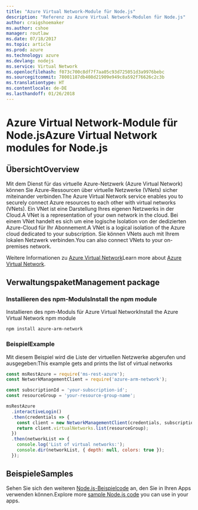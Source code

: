 ```yaml
---
title: "Azure Virtual Network-Module für Node.js"
description: "Referenz zu Azure Virtual Network-Modulen für Node.js"
author: craigshoemaker
ms.author: cshoe
manager: routlaw
ms.date: 07/18/2017
ms.topic: article
ms.prod: azure
ms.technology: azure
ms.devlang: nodejs
ms.service: Virtual Network
ms.openlocfilehash: f073c700c8df7f7aa05c93d725051d3a9976bebc
ms.sourcegitcommit: 78001187db408d21909e949c8a592f76626c2c3b
ms.translationtype: HT
ms.contentlocale: de-DE
ms.lasthandoff: 01/26/2018
---
```

# <a name="azure-virtual-network-modules-for-nodejs"></a><span data-ttu-id="b4dc1-103">Azure Virtual Network-Module für Node.js</span><span class="sxs-lookup"><span data-stu-id="b4dc1-103">Azure Virtual Network modules for Node.js</span></span>

## <a name="overview"></a><span data-ttu-id="b4dc1-104">Übersicht</span><span class="sxs-lookup"><span data-stu-id="b4dc1-104">Overview</span></span>

<span data-ttu-id="b4dc1-105">Mit dem Dienst für das virtuelle Azure-Netzwerk (Azure Virtual Network) können Sie Azure-Ressourcen über virtuelle Netzwerke (VNets) sicher miteinander verbinden.</span><span class="sxs-lookup"><span data-stu-id="b4dc1-105">The Azure Virtual Network service enables you to securely connect Azure resources to each other with virtual networks (VNets).</span></span> <span data-ttu-id="b4dc1-106">Ein VNet ist eine Darstellung Ihres eigenen Netzwerks in der Cloud.</span><span class="sxs-lookup"><span data-stu-id="b4dc1-106">A VNet is a representation of your own network in the cloud.</span></span> <span data-ttu-id="b4dc1-107">Bei einem VNet handelt es sich um eine logische Isolation von der dedizierten Azure-Cloud für Ihr Abonnement.</span><span class="sxs-lookup"><span data-stu-id="b4dc1-107">A VNet is a logical isolation of the Azure cloud dedicated to your subscription.</span></span> <span data-ttu-id="b4dc1-108">Sie können VNets auch mit Ihrem lokalen Netzwerk verbinden.</span><span class="sxs-lookup"><span data-stu-id="b4dc1-108">You can also connect VNets to your on-premises network.</span></span>

<span data-ttu-id="b4dc1-109">Weitere Informationen zu [Azure Virtual Network](https://docs.microsoft.com/azure/virtual-network/virtual-networks-overview)</span><span class="sxs-lookup"><span data-stu-id="b4dc1-109">Learn more about [Azure Virtual Network](https://docs.microsoft.com/azure/virtual-network/virtual-networks-overview).</span></span>

## <a name="management-package"></a><span data-ttu-id="b4dc1-110">Verwaltungspaket</span><span class="sxs-lookup"><span data-stu-id="b4dc1-110">Management package</span></span>

### <a name="install-the-npm-module"></a><span data-ttu-id="b4dc1-111">Installieren des npm-Moduls</span><span class="sxs-lookup"><span data-stu-id="b4dc1-111">Install the npm module</span></span>

<span data-ttu-id="b4dc1-112">Installieren des npm-Moduls für Azure Virtual Network</span><span class="sxs-lookup"><span data-stu-id="b4dc1-112">Install the Azure Virtual Network npm module</span></span>

```bash
npm install azure-arm-network
```

### <a name="example"></a><span data-ttu-id="b4dc1-113">Beispiel</span><span class="sxs-lookup"><span data-stu-id="b4dc1-113">Example</span></span>

<span data-ttu-id="b4dc1-114">Mit diesem Beispiel wird die Liste der virtuellen Netzwerke abgerufen und ausgegeben:</span><span class="sxs-lookup"><span data-stu-id="b4dc1-114">This example gets and prints the list of virtual networks</span></span>

```javascript
const msRestAzure = require('ms-rest-azure');
const NetworkManagementClient = require('azure-arm-network');

const subscriptionId = 'your-subscription-id';
const resourceGroup = 'your-resource-group-name';

msRestAzure
  .interactiveLogin()
  .then(credentials => {
    const client = new NetworkManagementClient(credentials, subscriptionId);
    return client.virtualNetworks.list(resourceGroup);
  })
  .then(networkList => {
    console.log('List of virtual networks:');
    console.dir(networkList, { depth: null, colors: true });
  });

```

## <a name="samples"></a><span data-ttu-id="b4dc1-115">Beispiele</span><span class="sxs-lookup"><span data-stu-id="b4dc1-115">Samples</span></span>

<span data-ttu-id="b4dc1-116">Sehen Sie sich den weiteren [Node.js-Beispielcode](https://azure.microsoft.com/resources/samples/?platform=nodejs) an, den Sie in Ihren Apps verwenden können.</span><span class="sxs-lookup"><span data-stu-id="b4dc1-116">Explore more [sample Node.js code](https://azure.microsoft.com/resources/samples/?platform=nodejs) you can use in your apps.</span></span>
